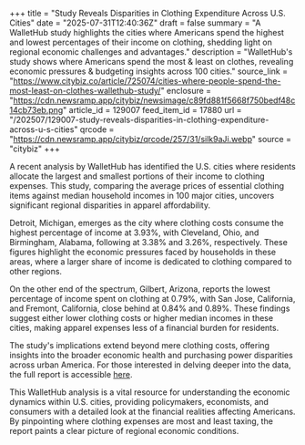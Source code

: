 +++
title = "Study Reveals Disparities in Clothing Expenditure Across U.S. Cities"
date = "2025-07-31T12:40:36Z"
draft = false
summary = "A WalletHub study highlights the cities where Americans spend the highest and lowest percentages of their income on clothing, shedding light on regional economic challenges and advantages."
description = "WalletHub's study shows where Americans spend the most & least on clothes, revealing economic pressures & budgeting insights across 100 cities."
source_link = "https://www.citybiz.co/article/725074/cities-where-people-spend-the-most-least-on-clothes-wallethub-study/"
enclosure = "https://cdn.newsramp.app/citybiz/newsimage/c89fd881f5668f750bedf48c14cb73eb.png"
article_id = 129007
feed_item_id = 17880
url = "/202507/129007-study-reveals-disparities-in-clothing-expenditure-across-u-s-cities"
qrcode = "https://cdn.newsramp.app/citybiz/qrcode/257/31/silk9aJi.webp"
source = "citybiz"
+++

<p>A recent analysis by WalletHub has identified the U.S. cities where residents allocate the largest and smallest portions of their income to clothing expenses. This study, comparing the average prices of essential clothing items against median household incomes in 100 major cities, uncovers significant regional disparities in apparel affordability.</p><p>Detroit, Michigan, emerges as the city where clothing costs consume the highest percentage of income at 3.93%, with Cleveland, Ohio, and Birmingham, Alabama, following at 3.38% and 3.26%, respectively. These figures highlight the economic pressures faced by households in these areas, where a larger share of income is dedicated to clothing compared to other regions.</p><p>On the other end of the spectrum, Gilbert, Arizona, reports the lowest percentage of income spent on clothing at 0.79%, with San Jose, California, and Fremont, California, close behind at 0.84% and 0.89%. These findings suggest either lower clothing costs or higher median incomes in these cities, making apparel expenses less of a financial burden for residents.</p><p>The study's implications extend beyond mere clothing costs, offering insights into the broader economic health and purchasing power disparities across urban America. For those interested in delving deeper into the data, the full report is accessible <a href='https://wallethub.com' rel='nofollow' target='_blank'>here</a>.</p><p>This WalletHub analysis is a vital resource for understanding the economic dynamics within U.S. cities, providing policymakers, economists, and consumers with a detailed look at the financial realities affecting Americans. By pinpointing where clothing expenses are most and least taxing, the report paints a clear picture of regional economic conditions.</p>